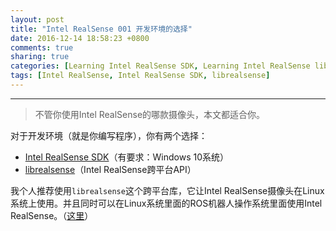 ```yaml
---
layout: post
title: "Intel RealSense 001 开发环境的选择"
date: 2016-12-14 18:58:23 +0800
comments: true
sharing: true
categories: [Learning Intel RealSense SDK, Learning Intel RealSense librealsense]
tags: [Intel RealSense, Intel RealSense SDK, librealsense]
---
```


---

> 不管你使用Intel RealSense的哪款摄像头，本文都适合你。

对于开发环境（就是你编写程序），你有两个选择：

* [Intel RealSense SDK](http://www.aobosir.com/blog/2016/12/07/Intel-RealSense-Windows-download-install-intel-RealSense-SDK/)（有要求：Windows 10系统）
* [librealsense](https://github.com/IntelRealSense/librealsense)（Intel RealSense跨平台API）


我个人推荐使用`librealsense`这个跨平台库，它让Intel RealSense摄像头在Linux系统上使用。并且同时可以在Linux系统里面的ROS机器人操作系统里面使用Intel RealSense。（[这里](http://wiki.ros.org/librealsense)）
